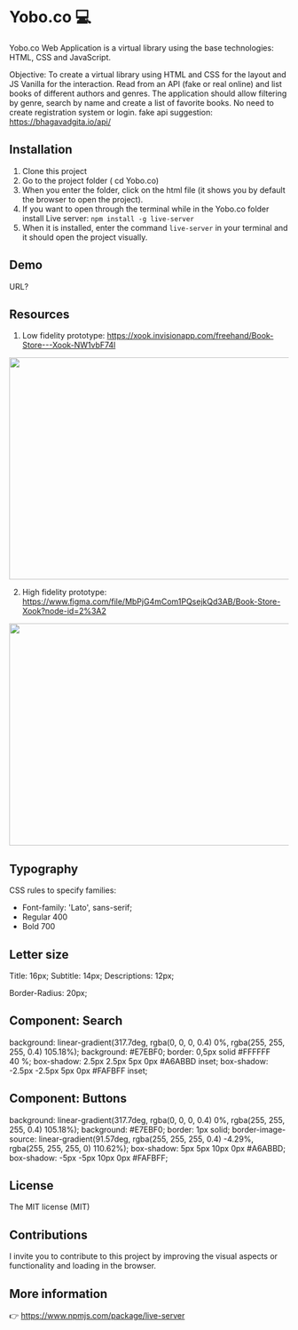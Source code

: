# Yobo.co :computer:

Yobo.co Web Application is a virtual library using the base technologies: HTML, CSS and JavaScript. 

Objective: To create a virtual library using HTML and CSS for the layout and JS Vanilla for the interaction. Read from an API (fake or real online) and list books of different authors and genres. The application should allow filtering by genre, search by name and create a list of favorite books. No need to create registration system or login. fake api suggestion: https://bhagavadgita.io/api/

## Installation

1. Clone this project
2. Go to the project folder ( cd Yobo.co)
3. When you enter the folder, click on the html file (it shows you by default the browser to open the project).
4. If you want to open through the terminal while in the Yobo.co folder install Live server: <code>npm install -g live-server</code>
5. When it is installed, enter the command <code>live-server</code> in your terminal and it should open the project visually. 

## Demo

URL?

## Resources

1. Low fidelity prototype: https://xook.invisionapp.com/freehand/Book-Store---Xook-NW1vbF74l

<div align="center">
<img src="https://user-images.githubusercontent.com/56690309/111365168-27581b00-8660-11eb-8c4b-a3351f48d7cc.png" width="700px" height="400px"/>
</div> 

2. High fidelity prototype: https://www.figma.com/file/MbPjG4mCom1PQsejkQd3AB/Book-Store-Xook?node-id=2%3A2

<div align="center">
<img src="https://user-images.githubusercontent.com/56690309/111365326-5e2e3100-8660-11eb-865e-15fb226186ba.png" width="700px" height="400px"/>
</div>

## Typography

CSS rules to specify families: 

- Font-family: 'Lato', sans-serif;
- Regular 400
- Bold 700

## Letter size 

Title: 16px;
Subtitle: 14px;
Descriptions: 12px; 

Border-Radius: 20px;

## Component: Search

background: linear-gradient(317.7deg, rgba(0, 0, 0, 0.4) 0%, rgba(255, 255, 255, 0.4) 105.18%);
background: #E7EBF0;
border: 0,5px solid #FFFFFF 40 %;
box-shadow: 2.5px 2.5px 5px 0px #A6ABBD inset;
box-shadow: -2.5px -2.5px 5px 0px #FAFBFF inset;

## Component: Buttons

background: linear-gradient(317.7deg, rgba(0, 0, 0, 0.4) 0%, rgba(255, 255, 255, 0.4) 105.18%);
background: #E7EBF0;
border: 1px solid;
border-image-source: linear-gradient(91.57deg, rgba(255, 255, 255, 0.4) -4.29%, rgba(255, 255, 255, 0) 110.62%);
box-shadow: 5px 5px 10px 0px #A6ABBD;
box-shadow: -5px -5px 10px 0px #FAFBFF;


## License 
The MIT license (MIT)

## Contributions

I invite you to contribute to this project by improving the visual aspects or functionality and loading in the browser.

## More information

:point_right: https://www.npmjs.com/package/live-server
